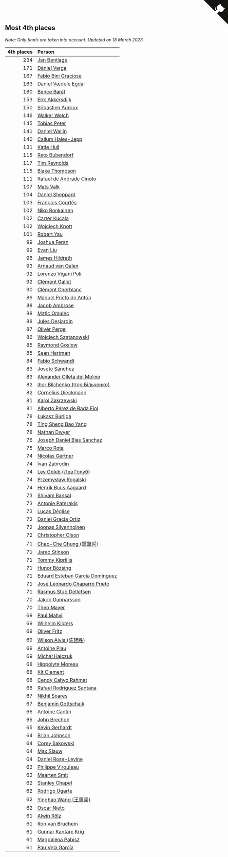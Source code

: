 ## Most 4th places

*Note: Only finals are taken into account.*
*Updated on 18 March 2023*

| 4th places | Person |
| ---: | :--- |
| 234 | [Jan Bentlage](https://www.worldcubeassociation.org/persons/2010BENT01) |
| 171 | [Dániel Varga](https://www.worldcubeassociation.org/persons/2008VARG01) |
| 167 | [Fabio Bini Graciose](https://www.worldcubeassociation.org/persons/2010GRAC02) |
| 163 | [Daniel Vædele Egdal](https://www.worldcubeassociation.org/persons/2013EGDA01) |
| 160 | [Bence Barát](https://www.worldcubeassociation.org/persons/2008BARA01) |
| 153 | [Erik Akkersdijk](https://www.worldcubeassociation.org/persons/2005AKKE01) |
| 150 | [Sébastien Auroux](https://www.worldcubeassociation.org/persons/2008AURO01) |
| 146 | [Walker Welch](https://www.worldcubeassociation.org/persons/2011WELC01) |
| 145 | [Tobias Peter](https://www.worldcubeassociation.org/persons/2014PETE03) |
| 141 | [Daniel Wallin](https://www.worldcubeassociation.org/persons/2013WALL03) |
| 140 | [Callum Hales-Jepp](https://www.worldcubeassociation.org/persons/2012HALE01) |
| 131 | [Katie Hull](https://www.worldcubeassociation.org/persons/2010HULL01) |
| 118 | [Reto Bubendorf](https://www.worldcubeassociation.org/persons/2012BUBE01) |
| 117 | [Tim Reynolds](https://www.worldcubeassociation.org/persons/2005REYN01) |
| 115 | [Blake Thompson](https://www.worldcubeassociation.org/persons/2010THOM03) |
| 111 | [Rafael de Andrade Cinoto](https://www.worldcubeassociation.org/persons/2007CINO01) |
| 107 | [Mats Valk](https://www.worldcubeassociation.org/persons/2007VALK01) |
| 104 | [Daniel Sheppard](https://www.worldcubeassociation.org/persons/2009SHEP01) |
| 103 | [François Courtès](https://www.worldcubeassociation.org/persons/2008COUR01) |
| 102 | [Niko Ronkainen](https://www.worldcubeassociation.org/persons/2010RONK01) |
| 102 | [Carter Kucala](https://www.worldcubeassociation.org/persons/2015KUCA01) |
| 102 | [Wojciech Knott](https://www.worldcubeassociation.org/persons/2011KNOT01) |
| 101 | [Robert Yau](https://www.worldcubeassociation.org/persons/2009YAUR01) |
| 99 | [Joshua Feran](https://www.worldcubeassociation.org/persons/2011FERA01) |
| 99 | [Evan Liu](https://www.worldcubeassociation.org/persons/2009LIUE01) |
| 96 | [James Hildreth](https://www.worldcubeassociation.org/persons/2009HILD01) |
| 93 | [Arnaud van Galen](https://www.worldcubeassociation.org/persons/2006GALE01) |
| 92 | [Lorenzo Vigani Poli](https://www.worldcubeassociation.org/persons/2007POLI01) |
| 92 | [Clément Gallet](https://www.worldcubeassociation.org/persons/2004GALL02) |
| 90 | [Clément Cherblanc](https://www.worldcubeassociation.org/persons/2014CHER05) |
| 89 | [Manuel Prieto de Antón](https://www.worldcubeassociation.org/persons/2015ANTO04) |
| 88 | [Jacob Ambrose](https://www.worldcubeassociation.org/persons/2010AMBR01) |
| 88 | [Matic Omulec](https://www.worldcubeassociation.org/persons/2010OMUL02) |
| 88 | [Jules Desjardin](https://www.worldcubeassociation.org/persons/2010DESJ01) |
| 87 | [Olivér Perge](https://www.worldcubeassociation.org/persons/2007PERG01) |
| 86 | [Wojciech Szatanowski](https://www.worldcubeassociation.org/persons/2011SZAT01) |
| 85 | [Raymond Goslow](https://www.worldcubeassociation.org/persons/2014GOSL01) |
| 85 | [Sean Hartman](https://www.worldcubeassociation.org/persons/2016HART02) |
| 84 | [Fabio Schwandt](https://www.worldcubeassociation.org/persons/2014SCHW02) |
| 83 | [Josete Sánchez](https://www.worldcubeassociation.org/persons/2015SANC18) |
| 83 | [Alexander Olleta del Molino](https://www.worldcubeassociation.org/persons/2008OLLE01) |
| 82 | [Ihor Bilchenko (Ігор Більченко)](https://www.worldcubeassociation.org/persons/2011BILC01) |
| 82 | [Cornelius Dieckmann](https://www.worldcubeassociation.org/persons/2009DIEC01) |
| 81 | [Karol Zakrzewski](https://www.worldcubeassociation.org/persons/2014ZAKR01) |
| 81 | [Alberto Pérez de Rada Fiol](https://www.worldcubeassociation.org/persons/2011FIOL01) |
| 78 | [Łukasz Burliga](https://www.worldcubeassociation.org/persons/2013BURL01) |
| 78 | [Ting Sheng Bao Yang](https://www.worldcubeassociation.org/persons/2008BAOY01) |
| 78 | [Nathan Dwyer](https://www.worldcubeassociation.org/persons/2011DWYE02) |
| 76 | [Joseph Daniel Blas Sanchez](https://www.worldcubeassociation.org/persons/2016SANC08) |
| 75 | [Marco Rota](https://www.worldcubeassociation.org/persons/2009ROTA01) |
| 74 | [Nicolas Gertner](https://www.worldcubeassociation.org/persons/2013GERT01) |
| 74 | [Ivan Zabrodin](https://www.worldcubeassociation.org/persons/2012ZABR01) |
| 74 | [Lev Golub (Лев Голуб)](https://www.worldcubeassociation.org/persons/2014HOLU01) |
| 74 | [Przemysław Rogalski](https://www.worldcubeassociation.org/persons/2013ROGA02) |
| 74 | [Henrik Buus Aagaard](https://www.worldcubeassociation.org/persons/2006BUUS01) |
| 73 | [Shivam Bansal](https://www.worldcubeassociation.org/persons/2011BANS02) |
| 73 | [Antonie Paterakis](https://www.worldcubeassociation.org/persons/2012PATE01) |
| 73 | [Lucas Déglise](https://www.worldcubeassociation.org/persons/2015DEGL01) |
| 72 | [Daniel Gracia Ortiz](https://www.worldcubeassociation.org/persons/2009ORTI01) |
| 72 | [Joonas Silvennoinen](https://www.worldcubeassociation.org/persons/2016SILV07) |
| 72 | [Christopher Olson](https://www.worldcubeassociation.org/persons/2009OLSO01) |
| 71 | [Chao-Che Chung (鍾肇哲)](https://www.worldcubeassociation.org/persons/2012CHON03) |
| 71 | [Jared Stinson](https://www.worldcubeassociation.org/persons/2014STIN01) |
| 71 | [Tommy Kiprillis](https://www.worldcubeassociation.org/persons/2014KIPR01) |
| 71 | [Hunor Bózsing](https://www.worldcubeassociation.org/persons/2009BOZS01) |
| 71 | [Eduard Esteban García Domínguez](https://www.worldcubeassociation.org/persons/2011EDUA01) |
| 71 | [José Leonardo Chaparro Prieto](https://www.worldcubeassociation.org/persons/2011CHAP01) |
| 71 | [Rasmus Stub Detlefsen](https://www.worldcubeassociation.org/persons/2014DETL01) |
| 70 | [Jakob Gunnarsson](https://www.worldcubeassociation.org/persons/2015GUNN01) |
| 70 | [Theo Mayer](https://www.worldcubeassociation.org/persons/2012MAYE01) |
| 69 | [Paul Mahvi](https://www.worldcubeassociation.org/persons/2012MAHV01) |
| 69 | [Wilhelm Kilders](https://www.worldcubeassociation.org/persons/2010KILD02) |
| 69 | [Oliver Fritz](https://www.worldcubeassociation.org/persons/2014FRIT02) |
| 69 | [Wilson Alvis (陈智胜)](https://www.worldcubeassociation.org/persons/2011ALVI01) |
| 69 | [Antoine Piau](https://www.worldcubeassociation.org/persons/2008PIAU01) |
| 69 | [Michał Halczuk](https://www.worldcubeassociation.org/persons/2006HALC01) |
| 68 | [Hippolyte Moreau](https://www.worldcubeassociation.org/persons/2008MORE02) |
| 68 | [Kit Clement](https://www.worldcubeassociation.org/persons/2008CLEM01) |
| 68 | [Cendy Cahyo Rahmat](https://www.worldcubeassociation.org/persons/2010RAHM02) |
| 68 | [Rafael Rodriguez Santana](https://www.worldcubeassociation.org/persons/2012SANT12) |
| 67 | [Nikhil Soares](https://www.worldcubeassociation.org/persons/2015SOAR01) |
| 67 | [Benjamin Gottschalk](https://www.worldcubeassociation.org/persons/2016GOTT01) |
| 66 | [Antoine Cantin](https://www.worldcubeassociation.org/persons/2010CANT02) |
| 65 | [John Brechon](https://www.worldcubeassociation.org/persons/2010BREC01) |
| 65 | [Kevin Gerhardt](https://www.worldcubeassociation.org/persons/2013GERH01) |
| 64 | [Brian Johnson](https://www.worldcubeassociation.org/persons/2013JOHN10) |
| 64 | [Corey Sakowski](https://www.worldcubeassociation.org/persons/2011SAKO01) |
| 64 | [Max Siauw](https://www.worldcubeassociation.org/persons/2017SIAU02) |
| 64 | [Daniel Rose-Levine](https://www.worldcubeassociation.org/persons/2015ROSE01) |
| 63 | [Philippe Virouleau](https://www.worldcubeassociation.org/persons/2008VIRO01) |
| 62 | [Maarten Smit](https://www.worldcubeassociation.org/persons/2008SMIT04) |
| 62 | [Stanley Chapel](https://www.worldcubeassociation.org/persons/2016CHAP04) |
| 62 | [Rodrigo Ugarte](https://www.worldcubeassociation.org/persons/2015UGAR01) |
| 62 | [Yinghao Wang (王鹰豪)](https://www.worldcubeassociation.org/persons/2010WANG07) |
| 62 | [Oscar Nieto](https://www.worldcubeassociation.org/persons/2014NIET03) |
| 61 | [Alwin Rölz](https://www.worldcubeassociation.org/persons/2016ROLZ01) |
| 61 | [Ron van Bruchem](https://www.worldcubeassociation.org/persons/2003BRUC01) |
| 61 | [Gunnar Kantare Krig](https://www.worldcubeassociation.org/persons/2004KRIG01) |
| 61 | [Magdalena Pabisz](https://www.worldcubeassociation.org/persons/2017PABI01) |
| 61 | [Pau Vela García](https://www.worldcubeassociation.org/persons/2009GARC04) |


<a href="https://github.com/jonatanklosko/wca_statistics" class="github-corner" aria-label="View source on Github"><svg width="80" height="80" viewBox="0 0 250 250" style="fill:#151513; color:#fff; position: absolute; top: 0; border: 0; right: 0;" aria-hidden="true"><path d="M0,0 L115,115 L130,115 L142,142 L250,250 L250,0 Z"></path><path d="M128.3,109.0 C113.8,99.7 119.0,89.6 119.0,89.6 C122.0,82.7 120.5,78.6 120.5,78.6 C119.2,72.0 123.4,76.3 123.4,76.3 C127.3,80.9 125.5,87.3 125.5,87.3 C122.9,97.6 130.6,101.9 134.4,103.2" fill="currentColor" style="transform-origin: 130px 106px;" class="octo-arm"></path><path d="M115.0,115.0 C114.9,115.1 118.7,116.5 119.8,115.4 L133.7,101.6 C136.9,99.2 139.9,98.4 142.2,98.6 C133.8,88.0 127.5,74.4 143.8,58.0 C148.5,53.4 154.0,51.2 159.7,51.0 C160.3,49.4 163.2,43.6 171.4,40.1 C171.4,40.1 176.1,42.5 178.8,56.2 C183.1,58.6 187.2,61.8 190.9,65.4 C194.5,69.0 197.7,73.2 200.1,77.6 C213.8,80.2 216.3,84.9 216.3,84.9 C212.7,93.1 206.9,96.0 205.4,96.6 C205.1,102.4 203.0,107.8 198.3,112.5 C181.9,128.9 168.3,122.5 157.7,114.1 C157.9,116.9 156.7,120.9 152.7,124.9 L141.0,136.5 C139.8,137.7 141.6,141.9 141.8,141.8 Z" fill="currentColor" class="octo-body"></path></svg></a><style>.github-corner:hover .octo-arm{animation:octocat-wave 560ms ease-in-out}@keyframes octocat-wave{0%,100%{transform:rotate(0)}20%,60%{transform:rotate(-25deg)}40%,80%{transform:rotate(10deg)}}@media (max-width:500px){.github-corner:hover .octo-arm{animation:none}.github-corner .octo-arm{animation:octocat-wave 560ms ease-in-out}}</style>
